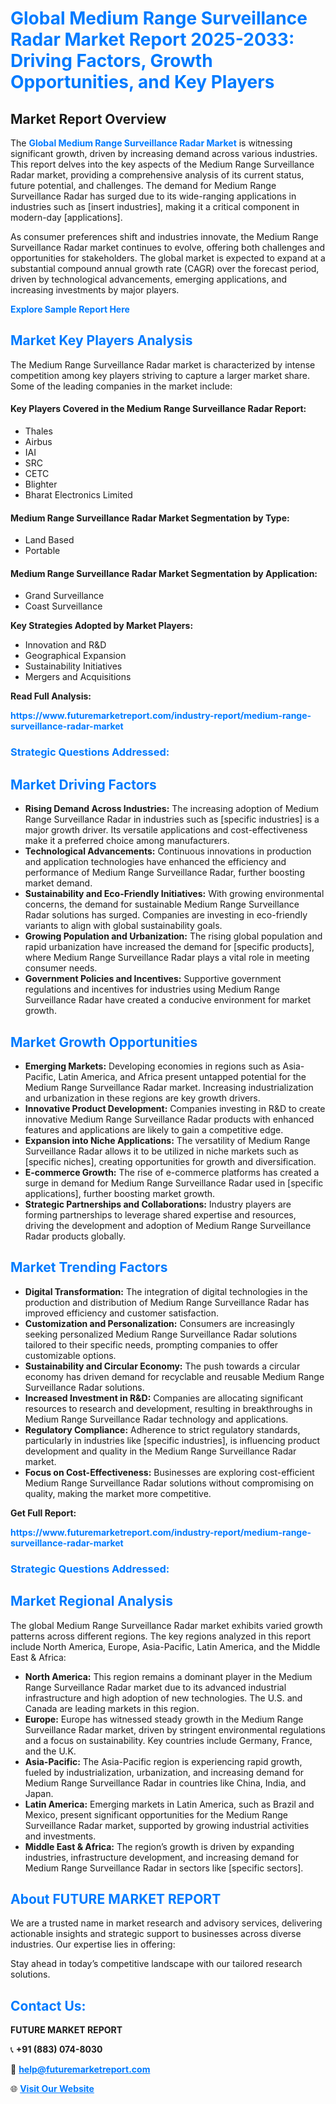 <h1 style="color: #007BFF;">Global Medium Range Surveillance Radar Market Report 2025-2033: Driving Factors, Growth Opportunities, and Key Players</h1>

<section id="overview">
<h2>Market Report Overview</h2>
<p>The <a href="https://www.futuremarketreport.com/industry-report/medium-range-surveillance-radar-market" style="color: #007BFF; text-decoration: none;"><strong>Global Medium Range Surveillance Radar Market</strong></a> is witnessing significant growth, driven by increasing demand across various industries. This report delves into the key aspects of the Medium Range Surveillance Radar market, providing a comprehensive analysis of its current status, future potential, and challenges. The demand for Medium Range Surveillance Radar has surged due to its wide-ranging applications in industries such as [insert industries], making it a critical component in modern-day [applications].</p>
<p>As consumer preferences shift and industries innovate, the Medium Range Surveillance Radar market continues to evolve, offering both challenges and opportunities for stakeholders. The global market is expected to expand at a substantial compound annual growth rate (CAGR) over the forecast period, driven by technological advancements, emerging applications, and increasing investments by major players.</p>
</section>

<section id="overview">
<p><a href="https://www.futuremarketreport.com/request-sample/reportId=40555" style="color: #007BFF; text-decoration: none;"><strong>Explore Sample Report Here</strong></a></p>
</section>

<section id="key-players">
<h2 style="color: #007BFF;">Market Key Players Analysis</h2>
<p>The Medium Range Surveillance Radar market is characterized by intense competition among key players striving to capture a larger market share. Some of the leading companies in the market include:</p>
<h4>Key Players Covered in the Medium Range Surveillance Radar Report:</h4>
<ul><li>Thales</li><li>Airbus</li><li>IAI</li><li>SRC</li><li>CETC</li><li>Blighter</li><li>Bharat Electronics Limited</li></ul>
<h4>Medium Range Surveillance Radar Market Segmentation by Type:</h4>
<ul><li>Land Based</li><li>Portable</li></ul>

<h4>Medium Range Surveillance Radar Market Segmentation by Application:</h4>
<ul><li>Grand Surveillance</li><li>Coast Surveillance</li></ul>
<p><strong>Key Strategies Adopted by Market Players:</strong></p>
<ul>
<li>Innovation and R&D</li>
<li>Geographical Expansion</li>
<li>Sustainability Initiatives</li>
<li>Mergers and Acquisitions</li>
</ul>
</section>

<section>
<p><strong>Read Full Analysis: </strong></p><a href="https://www.futuremarketreport.com/industry-report/medium-range-surveillance-radar-market" style="color: #007BFF; text-decoration: none;"><strong>https://www.futuremarketreport.com/industry-report/medium-range-surveillance-radar-market</strong></a>
<h3 style="color: #007BFF;">Strategic Questions Addressed:</h3>
</section>

<section id="driving-factors">
<h2 style="color: #007BFF;">Market Driving Factors</h2>
<ul>
<li><strong>Rising Demand Across Industries:</strong> The increasing adoption of Medium Range Surveillance Radar in industries such as [specific industries] is a major growth driver. Its versatile applications and cost-effectiveness make it a preferred choice among manufacturers.</li>
<li><strong>Technological Advancements:</strong> Continuous innovations in production and application technologies have enhanced the efficiency and performance of Medium Range Surveillance Radar, further boosting market demand.</li>
<li><strong>Sustainability and Eco-Friendly Initiatives:</strong> With growing environmental concerns, the demand for sustainable Medium Range Surveillance Radar solutions has surged. Companies are investing in eco-friendly variants to align with global sustainability goals.</li>
<li><strong>Growing Population and Urbanization:</strong> The rising global population and rapid urbanization have increased the demand for [specific products], where Medium Range Surveillance Radar plays a vital role in meeting consumer needs.</li>
<li><strong>Government Policies and Incentives:</strong> Supportive government regulations and incentives for industries using Medium Range Surveillance Radar have created a conducive environment for market growth.</li>
</ul>
</section>

<section id="growth-opportunities">
<h2 style="color: #007BFF;">Market Growth Opportunities</h2>
<ul>
<li><strong>Emerging Markets:</strong> Developing economies in regions such as Asia-Pacific, Latin America, and Africa present untapped potential for the Medium Range Surveillance Radar market. Increasing industrialization and urbanization in these regions are key growth drivers.</li>
<li><strong>Innovative Product Development:</strong> Companies investing in R&D to create innovative Medium Range Surveillance Radar products with enhanced features and applications are likely to gain a competitive edge.</li>
<li><strong>Expansion into Niche Applications:</strong> The versatility of Medium Range Surveillance Radar allows it to be utilized in niche markets such as [specific niches], creating opportunities for growth and diversification.</li>
<li><strong>E-commerce Growth:</strong> The rise of e-commerce platforms has created a surge in demand for Medium Range Surveillance Radar used in [specific applications], further boosting market growth.</li>
<li><strong>Strategic Partnerships and Collaborations:</strong> Industry players are forming partnerships to leverage shared expertise and resources, driving the development and adoption of Medium Range Surveillance Radar products globally.</li>
</ul>
</section>

<section id="trending-factors">
<h2 style="color: #007BFF;">Market Trending Factors</h2>
<ul>
<li><strong>Digital Transformation:</strong> The integration of digital technologies in the production and distribution of Medium Range Surveillance Radar has improved efficiency and customer satisfaction.</li>
<li><strong>Customization and Personalization:</strong> Consumers are increasingly seeking personalized Medium Range Surveillance Radar solutions tailored to their specific needs, prompting companies to offer customizable options.</li>
<li><strong>Sustainability and Circular Economy:</strong> The push towards a circular economy has driven demand for recyclable and reusable Medium Range Surveillance Radar solutions.</li>
<li><strong>Increased Investment in R&D:</strong> Companies are allocating significant resources to research and development, resulting in breakthroughs in Medium Range Surveillance Radar technology and applications.</li>
<li><strong>Regulatory Compliance:</strong> Adherence to strict regulatory standards, particularly in industries like [specific industries], is influencing product development and quality in the Medium Range Surveillance Radar market.</li>
<li><strong>Focus on Cost-Effectiveness:</strong> Businesses are exploring cost-efficient Medium Range Surveillance Radar solutions without compromising on quality, making the market more competitive.</li>
</ul>
</section>

<section>
<p><strong>Get Full Report: </strong></p><a href="https://www.futuremarketreport.com/industry-report/medium-range-surveillance-radar-market" style="color: #007BFF; text-decoration: none;"><strong>https://www.futuremarketreport.com/industry-report/medium-range-surveillance-radar-market</strong></a>
<h3 style="color: #007BFF;">Strategic Questions Addressed:</h3>
</section>


<section id="regional-analysis">
<h2 style="color: #007BFF;">Market Regional Analysis</h2>
<p>The global Medium Range Surveillance Radar market exhibits varied growth patterns across different regions. The key regions analyzed in this report include North America, Europe, Asia-Pacific, Latin America, and the Middle East & Africa:</p>
<ul>
<li><strong>North America:</strong> This region remains a dominant player in the Medium Range Surveillance Radar market due to its advanced industrial infrastructure and high adoption of new technologies. The U.S. and Canada are leading markets in this region.</li>
<li><strong>Europe:</strong> Europe has witnessed steady growth in the Medium Range Surveillance Radar market, driven by stringent environmental regulations and a focus on sustainability. Key countries include Germany, France, and the U.K.</li>
<li><strong>Asia-Pacific:</strong> The Asia-Pacific region is experiencing rapid growth, fueled by industrialization, urbanization, and increasing demand for Medium Range Surveillance Radar in countries like China, India, and Japan.</li>
<li><strong>Latin America:</strong> Emerging markets in Latin America, such as Brazil and Mexico, present significant opportunities for the Medium Range Surveillance Radar market, supported by growing industrial activities and investments.</li>
<li><strong>Middle East & Africa:</strong> The region’s growth is driven by expanding industries, infrastructure development, and increasing demand for Medium Range Surveillance Radar in sectors like [specific sectors].</li>
</ul>
</section>

<footer>
<h2 style="color: #007BFF;">About FUTURE MARKET REPORT</h2>
<p>We are a trusted name in market research and advisory services, delivering actionable insights and strategic support to businesses across diverse industries. Our expertise lies in offering:</p>

<p>Stay ahead in today’s competitive landscape with our tailored research solutions.</p>

<h2 style="color: #007BFF;">Contact Us:</h2>
<p><strong>FUTURE MARKET REPORT</strong></p>
<p>📞 <strong>+91 (883) 074-8030</strong></p>
<p>📧 <strong><a href="mailto:help@futuremarketreport.com" style="color: #007BFF;">help@futuremarketreport.com</a></strong></p>
<p>🌐 <strong><a href="https://www.futuremarketreport.com/" style="color: #007BFF;">Visit Our Website</a></strong></p>
</footer>